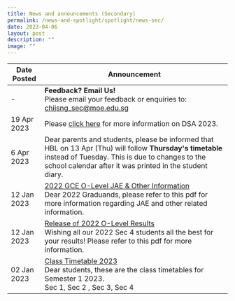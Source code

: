 ```yaml
---
title: News and announcements (Secondary)
permalink: /news-and-spotlight/spotlight/news-sec/
date: 2023-04-06
layout: post
description: ""
image: ""
---
```

| Date Posted | Announcement |
| -------- | -------- |
| - | **Feedback? Email Us!**<br>Please email your feedback or enquiries to: chijsng_sec@moe.edu.sg | 
| 19 Apr 2023 | Please [click here](https://chijstnicholasgirls.moe.edu.sg/news-and-spotlight/spotlight/dsasngs/) for more information on DSA 2023. |
|6 Apr 2023 | Dear parents and students, please be informed that HBL on 13 Apr (Thu) will follow <b>Thursday's timetable</b> instead of Tuesday. This is due to changes to the school calendar after it was printed in the student diary. 
| 12 Jan 2023 | <u>2022 GCE O-Level JAE &amp; Other Information</u><br>Dear 2022 Graduands, please refer to this pdf for more information regarding JAE and other related information. |
| 12 Jan 2023 | <u>Release of 2022 O-Level Results</u><br>Wishing all our 2022 Sec 4 students all the best for your results! Please refer to this pdf for more information. |
| 02 Jan 2023 | <u>Class Timetable 2023</u><br>Dear students, these are the class timetables for Semester 1 2023.<br>Sec 1, Sec 2 , Sec 3, Sec 4 |